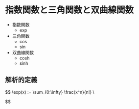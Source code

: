 # 指数関数と三角関数と双曲線関数

- 指数関数
    - $\exp$
- 三角関数
    - $\cos$
    - $\sin$
- 双曲線関数
    - $\cosh$
    - $\sinh$

## 解析的定義

$$
\exp(x) := \sum_{0:\infty} \frac{x^n}{n!} \\

$$
